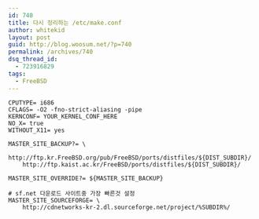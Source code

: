 ```yaml
---
id: 740
title: 다시 정리하는 /etc/make.conf
author: whitekid
layout: post
guid: http://blog.woosum.net/?p=740
permalink: /archives/740
dsq_thread_id:
  - 723916829
tags:
  - FreeBSD
---
```

    CPUTYPE= i686
    CFLAGS= -O2 -fno-strict-aliasing -pipe
    KERNCONF= YOUR_KERNEL_CONF_HERE
    NO_X= true
    WITHOUT_X11= yes

    MASTER_SITE_BACKUP?= \
        http://ftp.kr.FreeBSD.org/pub/FreeBSD/ports/distfiles/${DIST_SUBDIR}/
        http://ftp.kaist.ac.kr/FreeBSD/ports/distfiles/${DIST_SUBDIR}/

    MASTER_SITE_OVERRIDE?= ${MASTER_SITE_BACKUP}

    # sf.net 다운로드 사이트중 가장 빠른것 설정
    MASTER_SITE_SOURCEFORGE= \
        http://cdnetworks-kr-2.dl.sourceforge.net/project/%SUBDIR%/

